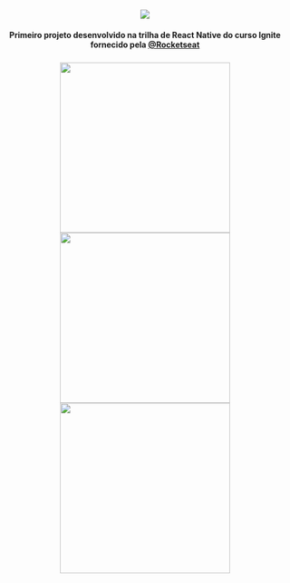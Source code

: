 <h1 align="center">
<img src="https://github.com/mujapira/im-here/assets/89225210/e591378c-510e-4043-b957-2788fa817817" />
</h1>

<h4 align="center">
  Primeiro projeto desenvolvido na trilha de React Native do curso Ignite fornecido pela <a href="https://www.rocketseat.com.br/">@Rocketseat</a>
</h4>

<h3 align="center">
<img src="https://github.com/mujapira/im-here/assets/89225210/b0b507c0-3d90-4bc7-9798-641243c55031" width="300px">
<img src="https://github.com/mujapira/im-here/assets/89225210/e7a4d287-33eb-4bb7-acff-5a26355e2ecc" width="300px">
<img src="https://github.com/mujapira/im-here/assets/89225210/d4540e16-69d6-44cf-b76a-dcf8eae2765d" width="300px">
</h3>

